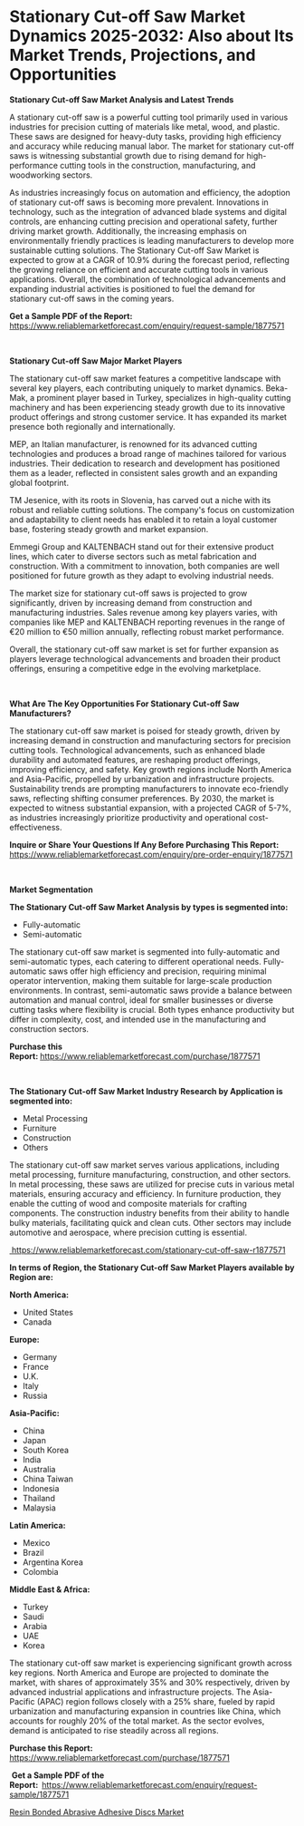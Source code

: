 <p><h1>Stationary Cut-off Saw Market Dynamics 2025-2032: Also about Its Market Trends, Projections, and Opportunities</h1></p><p><strong>Stationary Cut-off Saw Market Analysis and Latest Trends</strong></p>
<p><p>A stationary cut-off saw is a powerful cutting tool primarily used in various industries for precision cutting of materials like metal, wood, and plastic. These saws are designed for heavy-duty tasks, providing high efficiency and accuracy while reducing manual labor. The market for stationary cut-off saws is witnessing substantial growth due to rising demand for high-performance cutting tools in the construction, manufacturing, and woodworking sectors. </p><p>As industries increasingly focus on automation and efficiency, the adoption of stationary cut-off saws is becoming more prevalent. Innovations in technology, such as the integration of advanced blade systems and digital controls, are enhancing cutting precision and operational safety, further driving market growth. Additionally, the increasing emphasis on environmentally friendly practices is leading manufacturers to develop more sustainable cutting solutions. The Stationary Cut-off Saw Market is expected to grow at a CAGR of 10.9% during the forecast period, reflecting the growing reliance on efficient and accurate cutting tools in various applications. Overall, the combination of technological advancements and expanding industrial activities is positioned to fuel the demand for stationary cut-off saws in the coming years.</p></p>
<p><strong>Get a Sample PDF of the Report:&nbsp;</strong> <a href="https://www.reliablemarketforecast.com/enquiry/request-sample/1877571?utm_campaign=2781&utm_medium=2&utm_source=Github&utm_content=ia&utm_term=28022025&utm_id=stationary-cut-off-saw">https://www.reliablemarketforecast.com/enquiry/request-sample/1877571</a></p>
<p>&nbsp;</p>
<p><strong>Stationary Cut-off Saw Major Market Players</strong></p>
<p><p>The stationary cut-off saw market features a competitive landscape with several key players, each contributing uniquely to market dynamics. Beka-Mak, a prominent player based in Turkey, specializes in high-quality cutting machinery and has been experiencing steady growth due to its innovative product offerings and strong customer service. It has expanded its market presence both regionally and internationally.</p><p>MEP, an Italian manufacturer, is renowned for its advanced cutting technologies and produces a broad range of machines tailored for various industries. Their dedication to research and development has positioned them as a leader, reflected in consistent sales growth and an expanding global footprint.</p><p>TM Jesenice, with its roots in Slovenia, has carved out a niche with its robust and reliable cutting solutions. The company's focus on customization and adaptability to client needs has enabled it to retain a loyal customer base, fostering steady growth and market expansion.</p><p>Emmegi Group and KALTENBACH stand out for their extensive product lines, which cater to diverse sectors such as metal fabrication and construction. With a commitment to innovation, both companies are well positioned for future growth as they adapt to evolving industrial needs.</p><p>The market size for stationary cut-off saws is projected to grow significantly, driven by increasing demand from construction and manufacturing industries. Sales revenue among key players varies, with companies like MEP and KALTENBACH reporting revenues in the range of €20 million to €50 million annually, reflecting robust market performance.</p><p>Overall, the stationary cut-off saw market is set for further expansion as players leverage technological advancements and broaden their product offerings, ensuring a competitive edge in the evolving marketplace.</p></p>
<p>&nbsp;</p>
<p><strong>What Are The Key Opportunities For Stationary Cut-off Saw Manufacturers?</strong></p>
<p><p>The stationary cut-off saw market is poised for steady growth, driven by increasing demand in construction and manufacturing sectors for precision cutting tools. Technological advancements, such as enhanced blade durability and automated features, are reshaping product offerings, improving efficiency, and safety. Key growth regions include North America and Asia-Pacific, propelled by urbanization and infrastructure projects. Sustainability trends are prompting manufacturers to innovate eco-friendly saws, reflecting shifting consumer preferences. By 2030, the market is expected to witness substantial expansion, with a projected CAGR of 5-7%, as industries increasingly prioritize productivity and operational cost-effectiveness.</p></p>
<p><strong>Inquire or Share Your Questions If Any Before Purchasing This Report:</strong> <a href="https://www.reliablemarketforecast.com/enquiry/pre-order-enquiry/1877571?utm_campaign=2781&utm_medium=2&utm_source=Github&utm_content=ia&utm_term=28022025&utm_id=stationary-cut-off-saw">https://www.reliablemarketforecast.com/enquiry/pre-order-enquiry/1877571</a></p>
<p>&nbsp;</p>
<p><strong>Market Segmentation</strong></p>
<p><strong>The Stationary Cut-off Saw Market Analysis by types is segmented into:</strong></p>
<p><ul><li>Fully-automatic</li><li>Semi-automatic</li></ul></p>
<p><p>The stationary cut-off saw market is segmented into fully-automatic and semi-automatic types, each catering to different operational needs. Fully-automatic saws offer high efficiency and precision, requiring minimal operator intervention, making them suitable for large-scale production environments. In contrast, semi-automatic saws provide a balance between automation and manual control, ideal for smaller businesses or diverse cutting tasks where flexibility is crucial. Both types enhance productivity but differ in complexity, cost, and intended use in the manufacturing and construction sectors.</p></p>
<p><strong>Purchase this Report:&nbsp;</strong><a href="https://www.reliablemarketforecast.com/purchase/1877571?utm_campaign=2781&utm_medium=2&utm_source=Github&utm_content=ia&utm_term=28022025&utm_id=stationary-cut-off-saw">https://www.reliablemarketforecast.com/purchase/1877571</a></p>
<p>&nbsp;</p>
<p><strong>The Stationary Cut-off Saw Market Industry Research by Application is segmented into:</strong></p>
<p><ul><li>Metal Processing</li><li>Furniture</li><li>Construction</li><li>Others</li></ul></p>
<p><p>The stationary cut-off saw market serves various applications, including metal processing, furniture manufacturing, construction, and other sectors. In metal processing, these saws are utilized for precise cuts in various metal materials, ensuring accuracy and efficiency. In furniture production, they enable the cutting of wood and composite materials for crafting components. The construction industry benefits from their ability to handle bulky materials, facilitating quick and clean cuts. Other sectors may include automotive and aerospace, where precision cutting is essential.</p></p>
<p><a href="https://www.reliablemarketforecast.com/stationary-cut-off-saw-r1877571?utm_campaign=2781&utm_medium=2&utm_source=Github&utm_content=ia&utm_term=28022025&utm_id=stationary-cut-off-saw">&nbsp;https://www.reliablemarketforecast.com/stationary-cut-off-saw-r1877571</a></p>
<p><strong>In terms of Region, the Stationary Cut-off Saw Market Players available by Region are:</strong></p>
<p>
    <p> <strong> North America: </strong>
        <ul>
            <li>United States</li>
            <li>Canada</li>
        </ul>
        </p> 
    <p> <strong> Europe: </strong>
        <ul>
            <li>Germany</li>
            <li>France</li>
            <li>U.K.</li>
            <li>Italy</li>
            <li>Russia</li>
        </ul>
        </p> 
    <p> <strong> Asia-Pacific: </strong>
        <ul>
            <li>China</li>
            <li>Japan</li>
            <li>South Korea</li>
            <li>India</li>
            <li>Australia</li>
            <li>China Taiwan</li>
            <li>Indonesia</li>
            <li>Thailand</li>
            <li>Malaysia</li>
        </ul>
        </p> 
    <p> <strong> Latin America: </strong>
        <ul>
            <li>Mexico</li>
            <li>Brazil</li>
            <li>Argentina Korea</li>
            <li>Colombia</li>
        </ul>
        </p> 
    <p> <strong> Middle East & Africa: </strong>
        <ul>
            <li>Turkey</li>
            <li>Saudi</li>
            <li>Arabia</li>
            <li>UAE</li>
            <li>Korea</li>
        </ul>
    </p>
    </p>
<p><p>The stationary cut-off saw market is experiencing significant growth across key regions. North America and Europe are projected to dominate the market, with shares of approximately 35% and 30% respectively, driven by advanced industrial applications and infrastructure projects. The Asia-Pacific (APAC) region follows closely with a 25% share, fueled by rapid urbanization and manufacturing expansion in countries like China, which accounts for roughly 20% of the total market. As the sector evolves, demand is anticipated to rise steadily across all regions.</p></p>
<p><strong>Purchase this Report: </strong><a href="https://www.reliablemarketforecast.com/purchase/1877571?utm_campaign=2781&utm_medium=2&utm_source=Github&utm_content=ia&utm_term=28022025&utm_id=stationary-cut-off-saw">https://www.reliablemarketforecast.com/purchase/1877571</a></p>
<p>&nbsp;<strong>Get a Sample PDF of the Report:&nbsp;&nbsp;</strong><a href="https://www.reliablemarketforecast.com/enquiry/request-sample/1877571?utm_campaign=2781&utm_medium=2&utm_source=Github&utm_content=ia&utm_term=28022025&utm_id=stationary-cut-off-saw">https://www.reliablemarketforecast.com/enquiry/request-sample/1877571</a></p>
<p><strong></strong></p>
<p><p><a href="https://github.com/JakirUddin651/Market-Research-Report-List-1/blob/main/resin-bonded-abrasive-adhesive-discs-market.md?utm_campaign=2781&utm_medium=2&utm_source=Github&utm_content=ia&utm_term=28022025&utm_id=stationary-cut-off-saw">Resin Bonded Abrasive Adhesive Discs Market</a></p></p>
